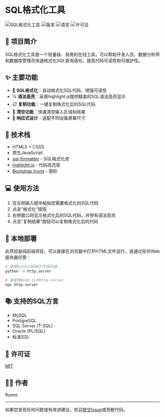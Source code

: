 # SQL格式化工具

![SQL格式化工具](https://img.shields.io/badge/SQL-格式化工具-4361ee)
![版本](https://img.shields.io/badge/版本-1.0.0-brightgreen)
![语言](https://img.shields.io/badge/语言-HTML/CSS/JS-orange)
![许可证](https://img.shields.io/badge/许可证-MIT-blue)

## 📄 项目简介

SQL格式化工具是一个轻量级、易用的在线工具，可以帮助开发人员、数据分析师和数据库管理员快速格式化SQL查询语句，提高代码可读性和可维护性。

## ✨ 主要功能

- 📝 **SQL格式化**：自动格式化SQL代码，增强可读性
- 🔍 **语法高亮**：采用highlight.js提供精美的SQL语法高亮显示
- 📋 **复制功能**：一键复制格式化后的SQL代码
- 🧹 **清空功能**：快速清空输入区域和结果
- 📱 **响应式设计**：适配不同设备屏幕尺寸

## 🔧 技术栈

- HTML5 + CSS3
- 原生JavaScript
- [sql-formatter](https://github.com/sql-formatter-org/sql-formatter) - SQL格式化库
- [highlight.js](https://highlightjs.org/) - 代码高亮库
- [Bootstrap Icons](https://icons.getbootstrap.com/) - 图标

## 💻 使用方法

1. 在左侧输入框中粘贴您需要格式化的SQL代码
2. 点击"格式化"按钮
3. 右侧窗口将显示格式化后的SQL代码，并带有语法高亮
4. 点击"复制结果"按钮可以复制格式化后的代码

## 🚀 本地部署

此项目是纯前端项目，可以直接在浏览器中打开HTML文件运行，或通过任何Web服务器托管：

```bash
# 使用Python简易HTTP服务器
python -m http.server

# 或使用Node.js的http-server
npx http-server
```

## 📚 支持的SQL方言

- MySQL
- PostgreSQL
- SQL Server (T-SQL)
- Oracle (PL/SQL)
- 标准SQL

## 📝 许可证

[MIT](LICENSE)

## 👨‍💻 作者

Ruimo

---

如果您发现任何问题或有改进建议，欢迎[提交Issue](https://github.com/yourusername/sqlFormat/issues)或贡献代码。
